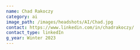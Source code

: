 ```yaml
---
name: Chad Rakoczy
category: ai
image_path: /images/headshots/AI/Chad.jpg
contact: https://www.linkedin.com/in/chadrakoczy/
contact_type: linkedIn
g_year: Winter 2023
---
```

